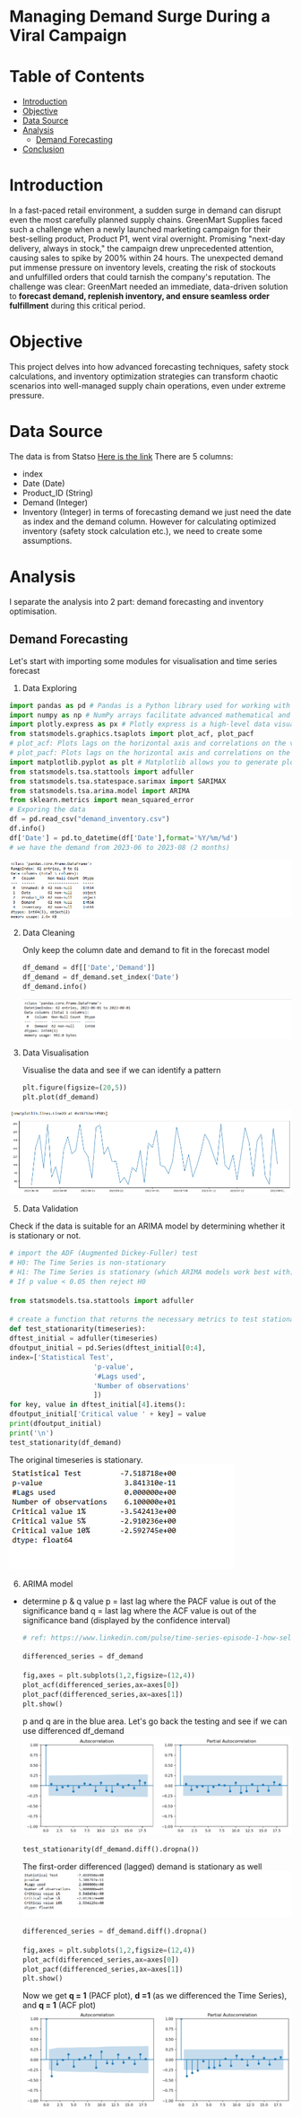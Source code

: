 # Managing Demand Surge During a Viral Campaign

# Table of Contents
- [Introduction](#Introduction)
- [Objective](#Objective)
- [Data Source](#Data-Source)
- [Analysis](#Analysis)
  - [Demand Forecasting](#Demand-Forecasting)
- [Conclusion](#Conclusion)

# Introduction
In a fast-paced retail environment, a sudden surge in demand can disrupt even the most carefully planned supply chains. GreenMart Supplies faced such a challenge when a newly launched marketing campaign for their best-selling product, Product P1, went viral overnight. Promising "next-day delivery, always in stock," the campaign drew unprecedented attention, causing sales to spike by 200% within 24 hours.
The unexpected demand put immense pressure on inventory levels, creating the risk of stockouts and unfulfilled orders that could tarnish the company's reputation. The challenge was clear: GreenMart needed an immediate, data-driven solution to **forecast demand, replenish inventory, and ensure seamless order fulfillment** during this critical period.

# Objective
This project delves into how advanced forecasting techniques, safety stock calculations, and inventory optimization strategies can transform chaotic scenarios into well-managed supply chain operations, even under extreme pressure.

# Data Source
The data is from Statso [Here is the link]([https://github.com/your-repo-link](https://statso.io/inventory-optimization-case-study/))
There are 5 columns:
- index
- Date (Date)
- Product_ID (String)
- Demand (Integer)
- Inventory (Integer)
in terms of forecasting demand we just need the date as index and the demand column.
However for calculating optimized inventory (safety stock calculation etc.), we need to create some assumptions.

# Analysis
I separate the analysis into 2 part: demand forecasting and inventory optimisation.

## Demand Forecasting
Let's start with importing some modules for visualisation and time series forecast

1. Data Exploring
  ```python
  import pandas as pd # Pandas is a Python library used for working with data sets. It has functions for analyzing, cleaning, exploring, and manipulating data.
  import numpy as np # NumPy arrays facilitate advanced mathematical and other types of operations on large numbers of data
  import plotly.express as px # Plotly express is a high-level data visualization package that allows you to create interactive plots with very little code
  from statsmodels.graphics.tsaplots import plot_acf, plot_pacf
  # plot_acf: Plots lags on the horizontal axis and correlations on the vertical axis 
  # plot_pacf: Plots lags on the horizontal axis and correlations on the vertical axis. It also allows you to specify the calculation method, such as Yule Walker, Levinson-Durbin recursion, or regression of time series on lags
  import matplotlib.pyplot as plt # Matplotlib allows you to generate plots, histograms, bar charts, scatter plots, etc
  from statsmodels.tsa.stattools import adfuller
  from statsmodels.tsa.statespace.sarimax import SARIMAX
  from statsmodels.tsa.arima.model import ARIMA
  from sklearn.metrics import mean_squared_error
  # Exporing the data
  df = pd.read_csv("demand_inventory.csv")
  df.info()
  df['Date'] = pd.to_datetime(df['Date'],format='%Y/%m/%d')
  # we have the demand from 2023-06 to 2023-08 (2 months)
  ```

  ![figure 1.](assets/image/1.png)

2. Data Cleaning

     Only keep the column date and demand to fit in the forecast model
     ```python
     df_demand = df[['Date','Demand']]
     df_demand = df_demand.set_index('Date')
     df_demand.info()
     ```
    ![figure 2.](assets/image/2.png)

4. Data Visualisation

    Visualise the data and see if we can identify a pattern
    ```python
    plt.figure(figsize=(20,5))
    plt.plot(df_demand)
    ```
![figure 3.](assets/image/3.png)

5. Data Validation

Check if the data is suitable for an ARIMA model by determining whether it is stationary or not.
```python
# import the ADF (Augmented Dickey-Fuller) test
# H0: The Time Series is non-stationary
# H1: The Time Series is stationary (which ARIMA models work best with)
# If p value < 0.05 then reject H0
    
from statsmodels.tsa.stattools import adfuller

# create a function that returns the necessary metrics to test stationarity
def test_stationarity(timeseries):
dftest_initial = adfuller(timeseries)
dfoutput_initial = pd.Series(dftest_initial[0:4], 
index=['Statistical Test', 
                     'p-value', 
                     '#Lags used', 
                     'Number of observations'
                     ])
for key, value in dftest_initial[4].items():
dfoutput_initial['Critical value ' + key] = value
print(dfoutput_initial)
print('\n')
test_stationarity(df_demand)
```
The original timeseries is stationary.
![figure 4.](assets/image/4.png)

6. ARIMA model
   
  - determine p & q value
    p = last lag where the PACF value is out of the significance band
    q = last lag where the ACF value is out of the significance band (displayed by the confidence interval)
    ```python
    # ref: https://www.linkedin.com/pulse/time-series-episode-1-how-select-correct-sarima-vasilis-kalyvas-jqcjf/
    
    differenced_series = df_demand
    
    fig,axes = plt.subplots(1,2,figsize=(12,4))
    plot_acf(differenced_series,ax=axes[0])
    plot_pacf(differenced_series,ax=axes[1])
    plt.show()
    ```
    p and q are in the blue area. Let's go back the testing and see if we can use differenced df_demand
    ![figure 5.](assets/image/5.png)
    
    ```python
    test_stationarity(df_demand.diff().dropna())
    ```
    The first-order differenced (lagged) demand is stationary as well
    ![figure 6.](assets/image/6.png)

    ```python
    differenced_series = df_demand.diff().dropna()
    
    fig,axes = plt.subplots(1,2,figsize=(12,4))
    plot_acf(differenced_series,ax=axes[0])
    plot_pacf(differenced_series,ax=axes[1])
    plt.show()
    
    ```
    Now we get **q = 1** (PACF plot), **d =1** (as we differenced the Time Series), and **q = 1** (ACF plot)
    ![figure 7.](assets/image/7.png)


